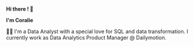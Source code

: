 **Hi there ! 👋** 

**I'm Coralie**

👩‍💻 I'm a Data Analyst with a special love for SQL and data transformation. I currently work as Data Analytics Product Manager @ Dailymotion.


<!--
**My skills include**\
\
<img height="32" src="https://cdn.simpleicons.org/python" />
sql
<img height="32" src="https://pandas.pydata.org/static/img/pandas_mark_white.svg" />
<img height="32" src="https://github.com/scikit-learn/scikit-learn/blob/main/doc/logos/scikit-learn-logo-without-subtitle.svg" />
seaborn
matplotlib
keras
tensorflow
dbt
gcp
docker
prefect
fastapi

-->

<!--
**coralieclot/coralieclot** is a ✨ _special_ ✨ repository because its `README.md` (this file) appears on your GitHub profile.

Here are some ideas to get you started:

- 🔭 I’m currently working on ...
- 🌱 I’m currently learning ...
- 👯 I’m looking to collaborate on ...
- 🤔 I’m looking for help with ...
- 💬 Ask me about ...

-->
